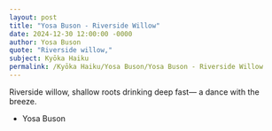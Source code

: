```yaml
---
layout: post
title: "Yosa Buson - Riverside Willow"
date: 2024-12-30 12:00:00 -0000
author: Yosa Buson
quote: "Riverside willow,"
subject: Kyōka Haiku
permalink: /Kyōka Haiku/Yosa Buson/Yosa Buson - Riverside Willow
---
```


Riverside willow,
shallow roots drinking deep fast—
a dance with the breeze.

- Yosa Buson
